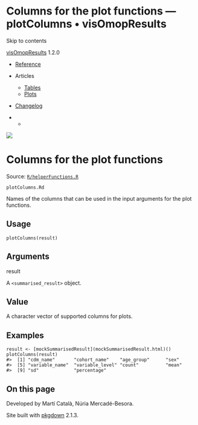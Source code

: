 # Columns for the plot functions — plotColumns • visOmopResults

Skip to contents

[visOmopResults](../index.html) 1.2.0

  * [Reference](../reference/index.html)
  * Articles
    * [Tables](../articles/a01_tables.html)
    * [Plots](../articles/a02_plots.html)
  * [Changelog](../news/index.html)


  *   * [](https://github.com/darwin-eu/visOmopResults/)



![](../logo.png)

# Columns for the plot functions

Source: [`R/helperFunctions.R`](https://github.com/darwin-eu/visOmopResults/blob/v1.2.0/R/helperFunctions.R)

`plotColumns.Rd`

Names of the columns that can be used in the input arguments for the plot functions.

## Usage
    
    
    plotColumns(result)

## Arguments

result
    

A `<summarised_result>` object.

## Value

A character vector of supported columns for plots.

## Examples
    
    
    result <- [mockSummarisedResult](mockSummarisedResult.html)()
    plotColumns(result)
    #>  [1] "cdm_name"       "cohort_name"    "age_group"      "sex"           
    #>  [5] "variable_name"  "variable_level" "count"          "mean"          
    #>  [9] "sd"             "percentage"    
    
    

## On this page

Developed by Martí Català, Núria Mercadé-Besora.

Site built with [pkgdown](https://pkgdown.r-lib.org/) 2.1.3.
